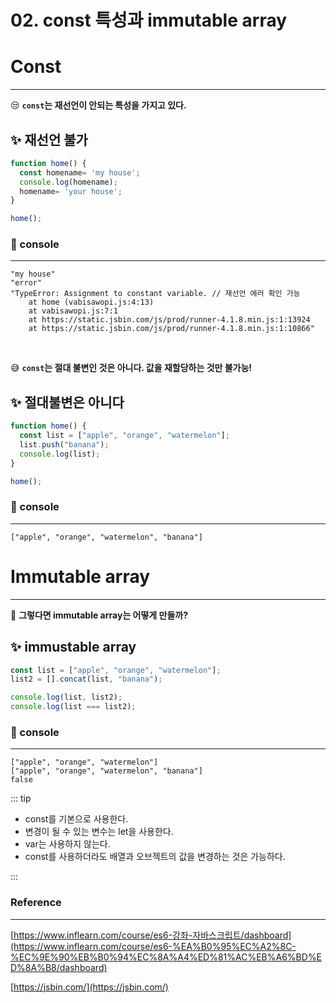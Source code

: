 # 02. const 특성과 immutable array

# Const

--- 

😒 **`const`는 재선언이 안되는 특성을 가지고 있다.**

## ✨ 재선언 불가

```jsx
function home() {
  const homename= 'my house';
  console.log(homename);
  homename= 'your house';
}

home();
```

### 🔎 console

---

```basic
"my house"
"error"
"TypeError: Assignment to constant variable. // 재선언 에러 확인 가능
    at home (vabisawopi.js:4:13)
    at vabisawopi.js:7:1
    at https://static.jsbin.com/js/prod/runner-4.1.8.min.js:1:13924
    at https://static.jsbin.com/js/prod/runner-4.1.8.min.js:1:10866"
```

<br/>

😅 **`const`는 절대 불변인 것은 아니다. 값을 재할당하는 것만 불가능!**

## ✨ 절대불변은 아니다

```jsx
function home() {
  const list = ["apple", "orange", "watermelon"];
  list.push("banana");
  console.log(list);
}

home();
```

### 🔎 console

---

```basic
["apple", "orange", "watermelon", "banana"]
```

# Immutable array

---

🤔 **그렇다면 immutable array는 어떻게 만들까?**

## ✨ immustable array

```jsx
const list = ["apple", "orange", "watermelon"];
list2 = [].concat(list, "banana");

console.log(list, list2);
console.log(list === list2);
```

### 🔎 console

---

```basic
["apple", "orange", "watermelon"]
["apple", "orange", "watermelon", "banana"]
false
```

::: tip

- const를 기본으로 사용한다.
- 변경이 될 수 있는 변수는 let을 사용한다.
- var는 사용하지 않는다.
- const를 사용하더라도 배열과 오브젝트의 값을 변경하는 것은 가능하다.

:::

### Reference

---

[https://www.inflearn.com/course/es6-강좌-자바스크립트/dashboard](https://www.inflearn.com/course/es6-%EA%B0%95%EC%A2%8C-%EC%9E%90%EB%B0%94%EC%8A%A4%ED%81%AC%EB%A6%BD%ED%8A%B8/dashboard)

[https://jsbin.com/](https://jsbin.com/)